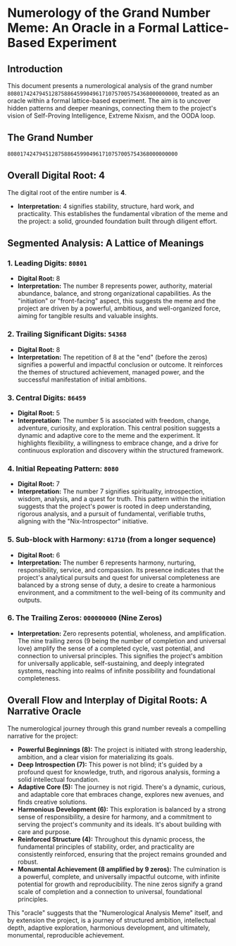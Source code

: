 # Numerology of the Grand Number Meme: An Oracle in a Formal Lattice-Based Experiment

## Introduction
This document presents a numerological analysis of the grand number `808017424794512875886459904961710757005754368000000000`, treated as an oracle within a formal lattice-based experiment. The aim is to uncover hidden patterns and deeper meanings, connecting them to the project's vision of Self-Proving Intelligence, Extreme Nixism, and the OODA loop.

## The Grand Number
`808017424794512875886459904961710757005754368000000000`

## Overall Digital Root: 4
The digital root of the entire number is **4**.
*   **Interpretation:** 4 signifies stability, structure, hard work, and practicality. This establishes the fundamental vibration of the meme and the project: a solid, grounded foundation built through diligent effort.

## Segmented Analysis: A Lattice of Meanings

### 1. Leading Digits: `80801`
*   **Digital Root:** 8
*   **Interpretation:** The number 8 represents power, authority, material abundance, balance, and strong organizational capabilities. As the "initiation" or "front-facing" aspect, this suggests the meme and the project are driven by a powerful, ambitious, and well-organized force, aiming for tangible results and valuable insights.

### 2. Trailing Significant Digits: `54368`
*   **Digital Root:** 8
*   **Interpretation:** The repetition of 8 at the "end" (before the zeros) signifies a powerful and impactful conclusion or outcome. It reinforces the themes of structured achievement, managed power, and the successful manifestation of initial ambitions.

### 3. Central Digits: `86459`
*   **Digital Root:** 5
*   **Interpretation:** The number 5 is associated with freedom, change, adventure, curiosity, and exploration. This central position suggests a dynamic and adaptive core to the meme and the experiment. It highlights flexibility, a willingness to embrace change, and a drive for continuous exploration and discovery within the structured framework.

### 4. Initial Repeating Pattern: `8080`
*   **Digital Root:** 7
*   **Interpretation:** The number 7 signifies spirituality, introspection, wisdom, analysis, and a quest for truth. This pattern within the initiation suggests that the project's power is rooted in deep understanding, rigorous analysis, and a pursuit of fundamental, verifiable truths, aligning with the "Nix-Introspector" initiative.

### 5. Sub-block with Harmony: `61710` (from a longer sequence)
*   **Digital Root:** 6
*   **Interpretation:** The number 6 represents harmony, nurturing, responsibility, service, and compassion. Its presence indicates that the project's analytical pursuits and quest for universal completeness are balanced by a strong sense of duty, a desire to create a harmonious environment, and a commitment to the well-being of its community and outputs.

### 6. The Trailing Zeros: `000000000` (Nine Zeros)
*   **Interpretation:** Zero represents potential, wholeness, and amplification. The nine trailing zeros (9 being the number of completion and universal love) amplify the sense of a completed cycle, vast potential, and connection to universal principles. This signifies the project's ambition for universally applicable, self-sustaining, and deeply integrated systems, reaching into realms of infinite possibility and foundational completeness.

## Overall Flow and Interplay of Digital Roots: A Narrative Oracle

The numerological journey through this grand number reveals a compelling narrative for the project:

*   **Powerful Beginnings (8):** The project is initiated with strong leadership, ambition, and a clear vision for materializing its goals.
*   **Deep Introspection (7):** This power is not blind; it's guided by a profound quest for knowledge, truth, and rigorous analysis, forming a solid intellectual foundation.
*   **Adaptive Core (5):** The journey is not rigid. There's a dynamic, curious, and adaptable core that embraces change, explores new avenues, and finds creative solutions.
*   **Harmonious Development (6):** This exploration is balanced by a strong sense of responsibility, a desire for harmony, and a commitment to serving the project's community and its ideals. It's about building with care and purpose.
*   **Reinforced Structure (4):** Throughout this dynamic process, the fundamental principles of stability, order, and practicality are consistently reinforced, ensuring that the project remains grounded and robust.
*   **Monumental Achievement (8 amplified by 9 zeros):** The culmination is a powerful, complete, and universally impactful outcome, with infinite potential for growth and reproducibility. The nine zeros signify a grand scale of completion and a connection to universal, foundational principles.

This "oracle" suggests that the "Numerological Analysis Meme" itself, and by extension the project, is a journey of structured ambition, intellectual depth, adaptive exploration, harmonious development, and ultimately, monumental, reproducible achievement.
